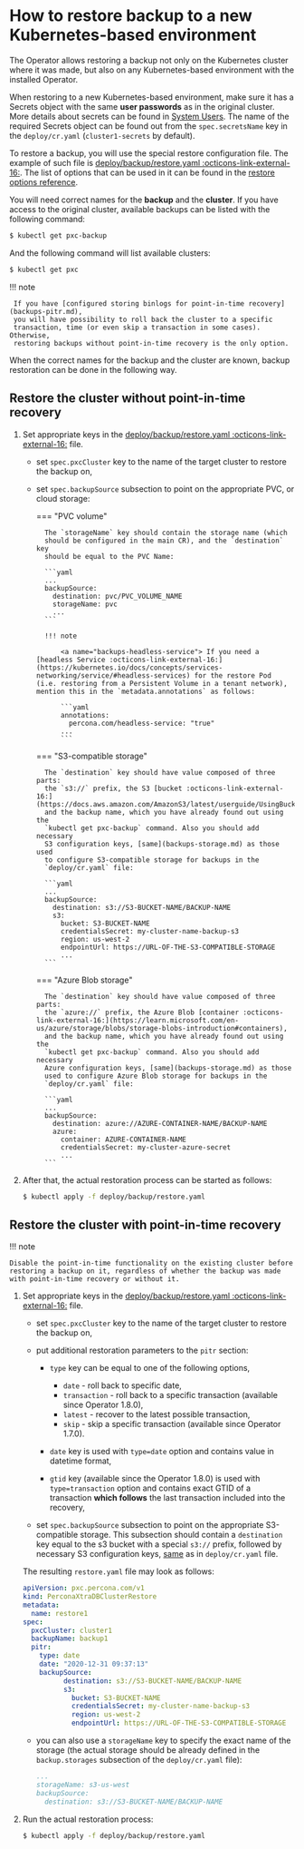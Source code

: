 # How to restore backup to a new Kubernetes-based environment

The Operator allows restoring a backup not only on the Kubernetes cluster where
it was made, but also on any Kubernetes-based environment with the installed
Operator.

When restoring to a new Kubernetes-based environment, make sure it has a Secrets
object with the same **user passwords** as in the original cluster. More details
about secrets can be found in [System Users](users.md#system-users).
The name of the required Secrets object can be found out from the
`spec.secretsName` key in the `deploy/cr.yaml` (`cluster1-secrets` by default).

To restore a backup, you will use the special restore configuration file. The
example of such file is [deploy/backup/restore.yaml :octicons-link-external-16:](https://github.com/percona/percona-xtradb-cluster-operator/blob/v{{release}}/deploy/backup/restore.yaml). The list of options that can be used in it can
be found in the [restore options reference](operator.md#perconaxtradbclusterrestore-custom-resource-options).

You will need correct names for the **backup** and the **cluster**. If you have
access to the original cluster, available backups can be listed with the
following command:

``` {.bash data-prompt="$" }
$ kubectl get pxc-backup
```

And the following command will list available clusters:

``` {.bash data-prompt="$" }
$ kubectl get pxc
```
!!! note

     If you have [configured storing binlogs for point-in-time recovery](backups-pitr.md),
     you will have possibility to roll back the cluster to a specific
     transaction, time (or even skip a transaction in some cases). Otherwise, 
     restoring backups without point-in-time recovery is the only option.

When the correct names for the backup and the cluster are known, backup
restoration can be done in the following way.

## Restore the cluster without point-in-time recovery

1. Set appropriate keys in the [deploy/backup/restore.yaml :octicons-link-external-16:](https://github.com/percona/percona-xtradb-cluster-operator/blob/v{{release}}/deploy/backup/restore.yaml) file.

    * set `spec.pxcCluster` key to the name of the target cluster to restore
        the backup on,

    * set `spec.backupSource` subsection to point on the appropriate PVC, or
        cloud storage:
        
        === "PVC volume"

            The `storageName` key should contain the storage name (which
            should be configured in the main CR), and the `destination` key
            should be equal to the PVC Name:

            ```yaml
            ...
            backupSource:
              destination: pvc/PVC_VOLUME_NAME
              storageName: pvc
              ...
            ```

            !!! note
            
                <a name="backups-headless-service"> If you need a [headless Service :octicons-link-external-16:](https://kubernetes.io/docs/concepts/services-networking/service/#headless-services) for the restore Pod (i.e. restoring from a Persistent Volume in a tenant network), mention this in the `metadata.annotations` as follows:

                ```yaml
                annotations:
                  percona.com/headless-service: "true"
                ...
                ```

        === "S3-compatible storage"

            The `destination` key should have value composed of three parts:
            the `s3://` prefix, the S3 [bucket :octicons-link-external-16:](https://docs.aws.amazon.com/AmazonS3/latest/userguide/UsingBucket.html),
            and the backup name, which you have already found out using the
            `kubectl get pxc-backup` command. Also you should add necessary
            S3 configuration keys, [same](backups-storage.md) as those used
            to configure S3-compatible storage for backups in the
            `deploy/cr.yaml` file:

            ```yaml
            ...
            backupSource:
              destination: s3://S3-BUCKET-NAME/BACKUP-NAME
              s3:
                bucket: S3-BUCKET-NAME
                credentialsSecret: my-cluster-name-backup-s3
                region: us-west-2
                endpointUrl: https://URL-OF-THE-S3-COMPATIBLE-STORAGE
                ...
            ```

        === "Azure Blob storage"

            The `destination` key should have value composed of three parts:
            the `azure://` prefix, the Azure Blob [container :octicons-link-external-16:](https://learn.microsoft.com/en-us/azure/storage/blobs/storage-blobs-introduction#containers),
            and the backup name, which you have already found out using the
            `kubectl get pxc-backup` command. Also you should add necessary
            Azure configuration keys, [same](backups-storage.md) as those
            used to configure Azure Blob storage for backups in the
            `deploy/cr.yaml` file:

            ```yaml
            ...
            backupSource:
              destination: azure://AZURE-CONTAINER-NAME/BACKUP-NAME
              azure:
                container: AZURE-CONTAINER-NAME
                credentialsSecret: my-cluster-azure-secret
                ...
            ```

2. After that, the actual restoration process can be started as follows:

    ``` {.bash data-prompt="$" }
    $ kubectl apply -f deploy/backup/restore.yaml
    ```

## Restore the cluster with point-in-time recovery

!!! note

    Disable the point-in-time functionality on the existing cluster before
    restoring a backup on it, regardless of whether the backup was made
    with point-in-time recovery or without it.

1. Set appropriate keys in the [deploy/backup/restore.yaml :octicons-link-external-16:](https://github.com/percona/percona-xtradb-cluster-operator/blob/v{{release}}/deploy/backup/restore.yaml) file.

    * set `spec.pxcCluster` key to the name of the target cluster to restore
        the backup on,

    * put additional restoration parameters to the `pitr` section:

        * `type` key can be equal to one of the following options,

            * `date` - roll back to specific date,
            * `transaction` - roll back to a specific transaction (available since Operator 1.8.0),
            * `latest` - recover to the latest possible transaction,
            * `skip` - skip a specific transaction (available since Operator 1.7.0).

        * `date` key is used with `type=date` option and contains value in
            datetime format,
        * `gtid` key (available since the Operator 1.8.0) is used with `type=transaction` option and contains exact
            GTID of a transaction **which follows** the last transaction included into the recovery,

    * set `spec.backupSource` subsection to point on the appropriate
        S3-compatible storage. This subsection should contain a
        `destination` key equal to the s3 bucket with a special
        `s3://` prefix, followed by necessary S3 configuration keys, [same](backups-storage.md)
        as in `deploy/cr.yaml` file.

    The resulting `restore.yaml` file may look as follows:

    ```yaml
    apiVersion: pxc.percona.com/v1
    kind: PerconaXtraDBClusterRestore
    metadata:
      name: restore1
    spec:
      pxcCluster: cluster1
      backupName: backup1
      pitr:
        type: date
        date: "2020-12-31 09:37:13"
        backupSource:
              destination: s3://S3-BUCKET-NAME/BACKUP-NAME
              s3:
                bucket: S3-BUCKET-NAME
                credentialsSecret: my-cluster-name-backup-s3
                region: us-west-2
                endpointUrl: https://URL-OF-THE-S3-COMPATIBLE-STORAGE
    ```

    * you can also use a `storageName` key to specify the exact name of the
        storage (the actual storage should be already defined in the
        `backup.storages` subsection of the `deploy/cr.yaml` file):

        ```yaml
        ...
        storageName: s3-us-west
        backupSource:
          destination: s3://S3-BUCKET-NAME/BACKUP-NAME
        ```

2. Run the actual restoration process:

    ``` {.bash data-prompt="$" }
    $ kubectl apply -f deploy/backup/restore.yaml
    ```


